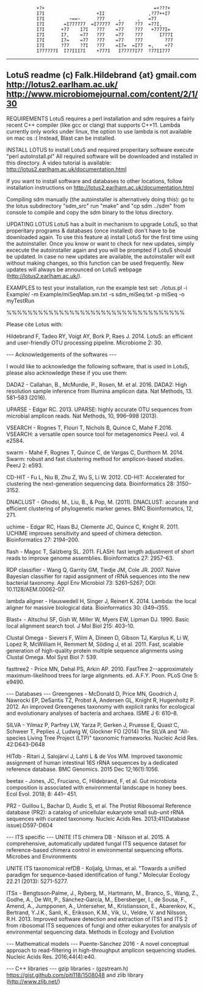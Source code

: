                +?+                                        =+???+                
               I7I                   +II                ,?77++I7                
               I7I         ~==~      ?77     ,      ,   =77                     
               I7I       =I777777  =I77777  =77    ?77  =77I,                   
               I7I      +77    I7I   ?77    =77    ?77   +7777I=                
               I7I      I7,    =77   ?77    =77    ?77      I777I               
               I7I      I7=    =77   ?77    =77    ?77        ?77               
               I7I      ?77    ?7I   ?77    =I7=  =I77  =,    +77               
               I777777I  I77III7I    +777I   I77777I77  ?77II777                

----------------------------------
LotuS readme
(c) Falk.Hildebrand {at} gmail.com
http://lotus2.earlham.ac.uk/
http://www.microbiomejournal.com/content/2/1/30
----------------------------------
REQUIREMENTS
LotuS requires a perl installation and sdm requires a fairly recent C++ compiler (like gcc or clang) that supports C++11.
Lambda currently only works under linux, the option to use lambda is not available on mac os :( Instead, Blast can be installed.

INSTALL LOTUS
to install LotuS and required properitary software execute
"perl autoInstall.pl"
All required software will be downloaded and installed in this directory.
A video tutorial is available: http://lotus2.earlham.ac.uk/documentation.html

If you want to install software and databases to other locations, follow installation instructions on http://lotus2.earlham.ac.uk/documentation.html

Compiling sdm manually (the autoinstaller is alternatively doing this):
go to the lotus subdirectory "sdm_src"
run "make" and "cp sdm ../sdm" from console to compile and copy the sdm binary to the lotus directory.

UPDATING LOTUS
LotuS has a built in mechanism to upgrade LotuS, so that properitary programs & databases (once installed) don't have to be downloaded again. To use this feature a) install LotuS for the first time using the autoinstaller. 
Once you know or want to check for new updates, simply excecute the autoinstaller again and you will be prompted if LotuS should be updated. In case no new updates are available, the autoinstaller will exit without making changes, so this function can be used frequently. New updates will always be announced on LotuS webpage (http://lotus2.earlham.ac.uk/).

EXAMPLES
to test your installation, run the example test set:
./lotus.pl -i Example/ -m Example/miSeqMap.sm.txt -s sdm_miSeq.txt -p miSeq -o myTestRun

%%%%%%%%%%%%%%%%%%%%%%%%%%%%%%%%%%

Please cite Lotus with: 

Hildebrand F, Tadeo RY, Voigt AY, Bork P, Raes J. 2014. LotuS: an efficient and user-friendly OTU processing pipeline. Microbiome 2: 30. 


--- Acknowledgements of the softwares ---

I would like to acknowledge the following software, that is used in LotuS, please also acknowledge these if you use them:

DADA2 - Callahan, B., McMurdie, P., Rosen, M. et al. 2016. DADA2: High resolution sample inference from Illumina amplicon data. Nat Methods, 13. 581–583 (2016).

UPARSE - Edgar RC. 2013. UPARSE: highly accurate OTU sequences from microbial amplicon reads. Nat Methods, 10, 996–998 (2013).

VSEARCH - Rognes T, Flouri T, Nichols B, Quince C, Mahé F.2016. VSEARCH: a versatile open source tool for metagenomics PeerJ. vol. 4 e2584.

swarm - Mahé F, Rognes T, Quince C, de Vargas C, Dunthorn M. 2014. Swarm: robust and fast clustering method for amplicon-based studies. PeerJ 2: e593.

CD-HIT - Fu L, Niu B, Zhu Z, Wu S, Li W. 2012. CD-HIT: Accelerated for clustering the next-generation sequencing data. Bioinformatics 28: 3150–3152.

DNACLUST - Ghodsi, M., Liu, B., & Pop, M. (2011). DNACLUST: accurate and efficient clustering of phylogenetic marker genes. BMC Bioinformatics, 12, 271.

uchime - Edgar RC, Haas BJ, Clemente JC, Quince C, Knight R. 2011. UCHIME improves sensitivity and speed of chimera detection. Bioinformatics 27: 2194–200.

flash - Magoc T, Salzberg SL. 2011. FLASH: fast length adjustment of short reads to improve genome assemblies. Bioinformatics 27: 2957–63.

RDP classifier - Wang Q, Garrity GM, Tiedje JM, Cole JR. 2007. Naive Bayesian classifier for rapid assignment of rRNA sequences into the new bacterial taxonomy. Appl Env Microbiol 73: 5261–5267; DOI: 10.1128/AEM.00062-07.

lambda aligner - Hauswedell H, Singer J, Reinert K. 2014. Lambda: the local aligner for massive biological data. Bioinformatics 30: i349–i355. 

Blast+ - Altschul SF, Gish W, Miller W, Myers EW, Lipman DJ. 1990. Basic local alignment search tool. J Mol Biol 215: 403–10.

Clustal Omega - Sievers F, Wilm A, Dineen D, Gibson TJ, Karplus K, Li W, Lopez R, McWilliam H, Remmert M, Söding J, et al. 2011. Fast, scalable generation of high-quality protein multiple sequence alignments using Clustal Omega. Mol Syst Biol 7: 539.

fasttree2 - Price MN, Dehal PS, Arkin AP. 2010. FastTree 2--approximately maximum-likelihood trees for large alignments. ed. A.F.Y. Poon. PLoS One 5: e9490.

--- Databases ---
Greengenes - McDonald D, Price MN, Goodrich J, Nawrocki EP, DeSantis TZ, Probst A, Andersen GL, Knight R, Hugenholtz P. 2012. An improved Greengenes taxonomy with explicit ranks for ecological and evolutionary analyses of bacteria and archaea. ISME J 6: 610–8.

SILVA - Yilmaz P, Parfrey LW, Yarza P, Gerken J, Pruesse E, Quast C, Schweer T, Peplies J, Ludwig W, Glockner FO (2014) The SILVA and "All-species Living Tree Project (LTP)" taxonomic frameworks. Nucleic Acid Res. 42:D643-D648 

HITdb - Ritari J, Salojärvi J, Lahti L & de Vos WM. Improved taxonomic assignment of human intestinal 16S rRNA sequences by a dedicated reference database. BMC Genomics. 2015 Dec 12;16(1):1056.

beetax - Jones, JC, Fruciano, C, Hildebrand, F, et al. Gut microbiota composition is associated with environmental landscape in honey bees. Ecol Evol. 2018; 8: 441– 451.

PR2 - Guillou L, Bachar D, Audic S, et al. The Protist Ribosomal Reference database (PR2): a catalog of unicellular eukaryote small sub-unit rRNA sequences with curated taxonomy. Nucleic Acids Res. 2013;41(Database issue):D597-D604

--- ITS specific ---
UNITE ITS chimera DB - Nilsson et al. 2015. A comprehensive, automatically updated fungal ITS sequence dataset for reference-based chimera control in environmental sequencing efforts. Microbes and Environments 

UNITE ITS taxonomical refDB - Koljalg, Urmas, et al. "Towards a unified paradigm for sequence-based identification of fungi." Molecular Ecology 22.21 (2013): 5271-5277.

ITSx - Bengtsson‐Palme, J., Ryberg, M., Hartmann, M., Branco, S., Wang, Z., Godhe, A., De Wit, P., Sánchez‐García, M., Ebersberger, I., de Sousa, F., Amend, A., Jumpponen, A., Unterseher, M., Kristiansson, E., Abarenkov, K., Bertrand, Y.J.K., Sanli, K., Eriksson, K.M., Vik, U., Veldre, V. and Nilsson, R.H. 2013. Improved software detection and extraction of ITS1 and ITS 2 from ribosomal ITS sequences of fungi and other eukaryotes for analysis of environmental sequencing data. Methods in Ecology and Evolution


--- Mathematical models ---
Puente-Sánchez 2016 - A novel conceptual approach to read-filtering in high-throughput amplicon sequencing studies. Nucleic Acids Res. 2016;44(4):e40. 

--- C++ libraries ---
gzip libraries - (gzstream.h) https://gist.github.com/piti118/1508048 and zlib library (http://www.zlib.net/)
